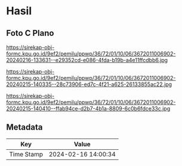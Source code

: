# Hasil

## Foto C Plano

https://sirekap-obj-formc.kpu.go.id/9ef2/pemilu/ppwp/36/72/01/10/06/3672011006902-20240216-133631--e29352cd-e086-4fda-b19b-a4e11ffcdbb6.jpg

https://sirekap-obj-formc.kpu.go.id/9ef2/pemilu/ppwp/36/72/01/10/06/3672011006902-20240215-140335--28c73906-ed7c-4f21-a625-26133855ac22.jpg

https://sirekap-obj-formc.kpu.go.id/9ef2/pemilu/ppwp/36/72/01/10/06/3672011006902-20240215-140410--ffab94ce-d2b7-4b1a-8809-6c0b6fdce33c.jpg


## Metadata

| Key        | Value               |
| ---------- | ------------------- |
| Time Stamp | 2024-02-16 14:00:34 |



